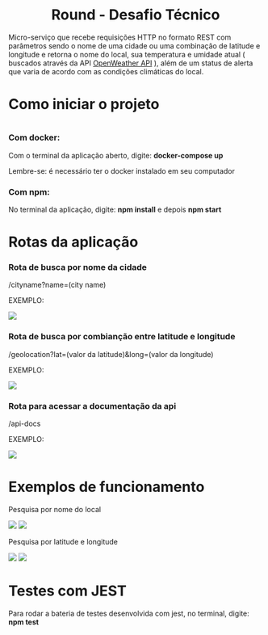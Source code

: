 <h1 align="center">Round - Desafio Técnico</h1>
<p>Micro-serviço que recebe requisições HTTP no formato REST com parâmetros sendo o nome de uma cidade ou uma combinação de latitude e longitude e
retorna o nome do local, sua temperatura e umidade atual ( buscados através da API <a href="https://openweathermap.org/current" target="_blank">OpenWeather API</a> ), 
além de um status de alerta que varia de acordo com as condições climáticas do local.</p>
<h1>Como iniciar o projeto<h1>
<h3>Com docker:</h3>
<p>Com o terminal da aplicação aberto, digite: <strong>docker-compose up</strong></p>
<p>Lembre-se: é necessário ter o docker instalado em seu computador</p>
<h3>Com npm:</h3>
<p>No terminal da aplicação, digite: <strong>npm install</strong> e depois <strong>npm start</strong></p>
<h1>Rotas da aplicação</h1>
<h3>Rota de busca por nome da cidade</h3>
<p>/cityname?name=(city name)</p>
<p>EXEMPLO:</p>
<img src="https://github.com/Mariano-SI/teste/blob/main/forReadMe/ByCity.png"></img>
<h3>Rota de busca por combianção entre latitude e longitude</h3>
<p>/geolocation?lat=(valor da latitude)&long=(valor da longitude)</p>
<p>EXEMPLO:</p>
<img src="https://github.com/Mariano-SI/teste/blob/main/forReadMe/ByLatLong.png"</img>
<h3>Rota para acessar a documentação da api</h3>
<p>/api-docs</p>
<p>EXEMPLO:</p>
<img src="https://github.com/Mariano-SI/teste/blob/main/forReadMe/ApiDoc.png"</img>
<h1>Exemplos de funcionamento</h1>
<p>Pesquisa por nome do local</p>
<img src="https://github.com/Mariano-SI/teste/blob/main/forReadMe/func2.png"></img>
<img src="https://github.com/Mariano-SI/teste/blob/main/forReadMe/func22.png"></img>
<p>Pesquisa por latitude e longitude</p>
<img src="https://github.com/Mariano-SI/teste/blob/main/forReadMe/func3.png"></img>
<img src="https://github.com/Mariano-SI/teste/blob/main/forReadMe/func4.png"></img>
<h1>Testes com JEST</h1>
<p>Para rodar a bateria de testes desenvolvida com jest, no terminal, digite: <strong>npm test</strong>
